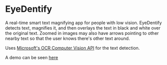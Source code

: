 # EyeDentify
A real-time smart text magnifying app for people with low vision. EyeDentify detects text, magnifies it, and then overlays the text in black and white over the original text. Zoomed in images may also have arrows pointing to other nearby text so that the user knows there's other text around.

Uses [Microsoft's OCR Computer Vision API](https://docs.microsoft.com/en-us/azure/cognitive-services/computer-vision/) for the text detection.

A demo can be seen [here](https://www.youtube.com/watch?v=vdUP6ieMekk&feature=youtu.be)
